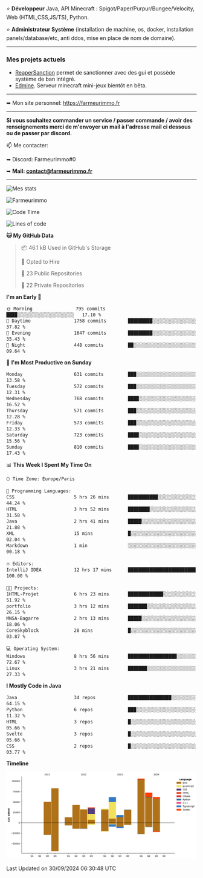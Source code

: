 ⭐ **Développeur** Java, API Minecraft : Spigot/Paper/Purpur/Bungee/Velocity, Web (HTML,CSS,JS/TS), Python.

⭐ **Administrateur Système** (installation de machine, os, docker, installation panels/database/etc, anti ddos, mise en place de nom de domaine).

---

### Mes projets actuels
- [ReaperSanction](https://www.spigotmc.org/resources/reapersanction.89580/) permet de sanctionner avec des gui et possède système de ban intégré.
- [Edmine](https://edmine.net). Serveur minecraft mini-jeux bientôt en bêta.

---

➥ Mon site personnel: https://farmeurimmo.fr

---

**Si vous souhaitez commander un service / passer commande / avoir des renseignements merci de m'envoyer un mail à l'adresse mail ci dessous ou de passer par discord.**

📫 Me contacter:
 
   ➥ Discord: Farmeurimmo#0
   
   ➥ **Mail: contact@farmeurimmo.fr**

---

![Mes stats](https://github-readme-stats.farmeurimmo.fr/api?username=Farmeurimmo&count_private=true&show_icons=true&theme=radical)

<img src="https://komarev.com/ghpvc/?username=Farmeurimmo" alt="Farmeurimmo" />

<!--START_SECTION:waka-->
![Code Time](http://img.shields.io/badge/Code%20Time-1%2C572%20hrs%2022%20mins-blue)

![Lines of code](https://img.shields.io/badge/From%20Hello%20World%20I%27ve%20Written-641.6%20thousand%20lines%20of%20code-blue)

**🐱 My GitHub Data** 

> 📦 46.1 kB Used in GitHub's Storage 
 > 
> 💼 Opted to Hire
 > 
> 📜 23 Public Repositories 
 > 
> 🔑 22 Private Repositories 
 > 
**I'm an Early 🐤** 

```text
🌞 Morning                795 commits         ████░░░░░░░░░░░░░░░░░░░░░   17.10 % 
🌆 Daytime                1758 commits        █████████░░░░░░░░░░░░░░░░   37.82 % 
🌃 Evening                1647 commits        █████████░░░░░░░░░░░░░░░░   35.43 % 
🌙 Night                  448 commits         ██░░░░░░░░░░░░░░░░░░░░░░░   09.64 % 
```
📅 **I'm Most Productive on Sunday** 

```text
Monday                   631 commits         ███░░░░░░░░░░░░░░░░░░░░░░   13.58 % 
Tuesday                  572 commits         ███░░░░░░░░░░░░░░░░░░░░░░   12.31 % 
Wednesday                768 commits         ████░░░░░░░░░░░░░░░░░░░░░   16.52 % 
Thursday                 571 commits         ███░░░░░░░░░░░░░░░░░░░░░░   12.28 % 
Friday                   573 commits         ███░░░░░░░░░░░░░░░░░░░░░░   12.33 % 
Saturday                 723 commits         ████░░░░░░░░░░░░░░░░░░░░░   15.56 % 
Sunday                   810 commits         ████░░░░░░░░░░░░░░░░░░░░░   17.43 % 
```


📊 **This Week I Spent My Time On** 

```text
🕑︎ Time Zone: Europe/Paris

💬 Programming Languages: 
CSS                      5 hrs 26 mins       ███████████░░░░░░░░░░░░░░   44.24 % 
HTML                     3 hrs 52 mins       ████████░░░░░░░░░░░░░░░░░   31.58 % 
Java                     2 hrs 41 mins       █████░░░░░░░░░░░░░░░░░░░░   21.88 % 
XML                      15 mins             █░░░░░░░░░░░░░░░░░░░░░░░░   02.04 % 
Markdown                 1 min               ░░░░░░░░░░░░░░░░░░░░░░░░░   00.18 % 

🔥 Editors: 
IntelliJ IDEA            12 hrs 17 mins      █████████████████████████   100.00 % 

🐱‍💻 Projects: 
1HTML-Projet             6 hrs 23 mins       █████████████░░░░░░░░░░░░   51.92 % 
portfolio                3 hrs 12 mins       ███████░░░░░░░░░░░░░░░░░░   26.15 % 
MNSA-Bagarre             2 hrs 13 mins       █████░░░░░░░░░░░░░░░░░░░░   18.06 % 
CoreSkyblock             28 mins             █░░░░░░░░░░░░░░░░░░░░░░░░   03.87 % 

💻 Operating System: 
Windows                  8 hrs 56 mins       ██████████████████░░░░░░░   72.67 % 
Linux                    3 hrs 21 mins       ███████░░░░░░░░░░░░░░░░░░   27.33 % 
```

**I Mostly Code in Java** 

```text
Java                     34 repos            ████████████████░░░░░░░░░   64.15 % 
Python                   6 repos             ███░░░░░░░░░░░░░░░░░░░░░░   11.32 % 
HTML                     3 repos             █░░░░░░░░░░░░░░░░░░░░░░░░   05.66 % 
Svelte                   3 repos             █░░░░░░░░░░░░░░░░░░░░░░░░   05.66 % 
CSS                      2 repos             █░░░░░░░░░░░░░░░░░░░░░░░░   03.77 % 
```



**Timeline**

![Lines of Code chart](https://raw.githubusercontent.com/Farmeurimmo/Farmeurimmo/main/assets/bar_graph.png)


 Last Updated on 30/09/2024 06:30:48 UTC
<!--END_SECTION:waka-->

